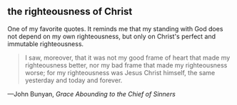 ## the righteousness of Christ

One of my favorite quotes. It reminds me that my standing with God does not depend on my own righteousness, but only on Christ's perfect and immutable righteousness.

> I saw, moreover, that it was not my good frame of heart that made my righteousness better, nor my bad frame that made my righteousness worse; for my righteousness was Jesus Christ himself, the same yesterday and today and forever.

—John Bunyan, *Grace Abounding to the Chief of Sinners*